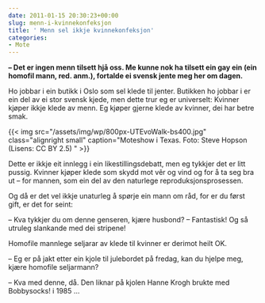 ```yaml
---
date: 2011-01-15 20:30:23+00:00
slug: menn-i-kvinnekonfeksjon
title: ' Menn sel ikkje kvinnekonfeksjon'
categories:
- Mote
---
```


**– Det er ingen menn tilsett hjå oss. Me kunne nok ha tilsett ein gay ein (ein homofil mann, red. anm.), fortalde ei svensk jente meg her om dagen.**
 
 Ho jobbar i ein butikk i Oslo som sel klede til jenter. Butikken ho jobbar i er ein del av ei stor svensk kjede, men dette trur eg er universelt: Kvinner kjøper ikkje klede av menn. Eg kjøper gjerne klede av kvinner, dei har betre smak.

{{< img src="/assets/img/wp/800px-UTEvoWalk-bs400.jpg" class="alignright small" caption="Moteshow i Texas. Foto: Steve Hopson (Lisens: CC BY 2.5) " >}}

<!--more-->

Dette er ikkje eit innlegg i ein likestillingsdebatt, men eg tykkjer det er litt pussig. Kvinner kjøper klede som skydd mot vêr og vind og for å ta seg bra ut – for mannen, som ein del av den naturlege reproduksjonsprosessen.

Og då er det vel ikkje unaturleg å spørje ein mann om råd, for er du først gift, er det for seint:

– Kva tykkjer du om denne genseren, kjære husbond?
– Fantastisk! Og så utruleg slankande med dei stripene!

Homofile mannlege seljarar av klede til kvinner er derimot heilt OK.

– Eg er på jakt etter ein kjole til julebordet på fredag, kan du hjelpe meg, kjære homofile seljarmann?

– Kva med denne, då. Den liknar på kjolen Hanne Krogh brukte med Bobbysocks! i 1985 …
